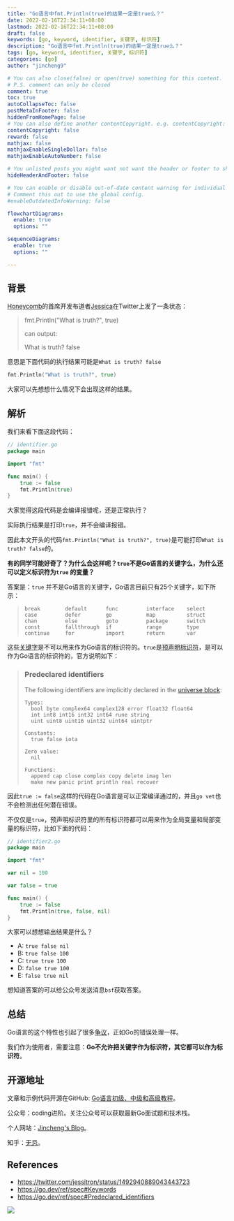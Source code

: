 ```yaml
---
title: "Go语言中fmt.Println(true)的结果一定是true么？"
date: 2022-02-16T22:34:11+08:00
lastmod: 2022-02-16T22:34:11+08:00
draft: false
keywords: [go, keyword, identifier, 关键字, 标识符]
description: "Go语言中fmt.Println(true)的结果一定是true么？"
tags: [go, keyword, identifier, 关键字, 标识符]
categories: [go]
author: "jincheng9"

# You can also close(false) or open(true) something for this content.
# P.S. comment can only be closed
comment: true
toc: true
autoCollapseToc: false
postMetaInFooter: false
hiddenFromHomePage: false
# You can also define another contentCopyright. e.g. contentCopyright: "This is another copyright."
contentCopyright: false
reward: false
mathjax: false
mathjaxEnableSingleDollar: false
mathjaxEnableAutoNumber: false

# You unlisted posts you might want not want the header or footer to show
hideHeaderAndFooter: false

# You can enable or disable out-of-date content warning for individual post.
# Comment this out to use the global config.
#enableOutdatedInfoWarning: false

flowchartDiagrams:
  enable: true
  options: ""

sequenceDiagrams: 
  enable: true
  options: ""

---
```


##  背景

[Honeycomb](https://www.honeycomb.io/)的首席开发布道者[Jessica](https://twitter.com/jessitron)在Twitter上发了一条状态：

> fmt.Println("What is truth?", true)
>
> can output:
>
> What is truth? false

意思是下面代码的执行结果可能是`What is truth? false`

```go
fmt.Println("What is truth?", true)
```

大家可以先想想什么情况下会出现这样的结果。



## 解析

我们来看下面这段代码：

```go
// identifier.go
package main

import "fmt"

func main() {
	true := false
	fmt.Println(true)
}
```

大家觉得这段代码是会编译报错呢，还是正常执行？

实际执行结果是打印`true`，并不会编译报错。

因此本文开头的代码`fmt.Println("What is truth?", true)`是可能打印`What is truth? false`的。

**有的同学可能好奇了？为什么会这样呢？`true`不是Go语言的关键字么，为什么还可以定义标识符为`true` 的变量？**

答案是：`true` 并不是Go语言的关键字，Go语言目前只有25个关键字，如下所示：

> ```
> break        default      func         interface    select
> case         defer        go           map          struct
> chan         else         goto         package      switch
> const        fallthrough  if           range        type
> continue     for          import       return       var
> ```

这些[关键字](https://go.dev/ref/spec#Keywords)是不可以用来作为Go语言的标识符的。`true`是[预声明标识符](https://go.dev/ref/spec#Predeclared_identifiers)，是可以作为Go语言的标识符的，官方说明如下：

> ### Predeclared identifiers
>
> The following identifiers are implicitly declared in the [universe block](https://go.dev/ref/spec#Blocks):
>
> ```
> Types:
> 	bool byte complex64 complex128 error float32 float64
> 	int int8 int16 int32 int64 rune string
> 	uint uint8 uint16 uint32 uint64 uintptr
> 
> Constants:
> 	true false iota
> 
> Zero value:
> 	nil
> 
> Functions:
> 	append cap close complex copy delete imag len
> 	make new panic print println real recover
> ```

因此`true := false`这样的代码在Go语言是可以正常编译通过的，并且`go vet`也不会检测出任何潜在错误。

不仅仅是`true`，预声明标识符里的所有标识符都可以用来作为全局变量和局部变量的标识符，比如下面的代码：

```go
// identifier2.go
package main

import "fmt"

var nil = 100

var false = true

func main() {
	true := false
	fmt.Println(true, false, nil)
}
```

大家可以想想输出结果是什么？

* A: `true false nil`
* B: `true false 100`
* C: `true true 100`
* D: `false true 100`
* E: `false true nil`

想知道答案的可以给公众号发送消息`bsf`获取答案。



## 总结

Go语言的这个特性也引起了很多[争议](https://twitter.com/jessitron/status/1492940889043443723)，正如Go的错误处理一样。

我们作为使用者，需要注意：**Go不允许把关键字作为标识符，其它都可以作为标识符**。



## 开源地址

文章和示例代码开源在GitHub: [Go语言初级、中级和高级教程](https://github.com/jincheng9/go-tutorial)。

公众号：coding进阶。关注公众号可以获取最新Go面试题和技术栈。

个人网站：[Jincheng's Blog](https://jincheng9.github.io/)。

知乎：[无忌](https://www.zhihu.com/people/thucuhkwuji)。



## References

* https://twitter.com/jessitron/status/1492940889043443723
* https://go.dev/ref/spec#Keywords
* https://go.dev/ref/spec#Predeclared_identifiers

![](/img/wechat.png)

